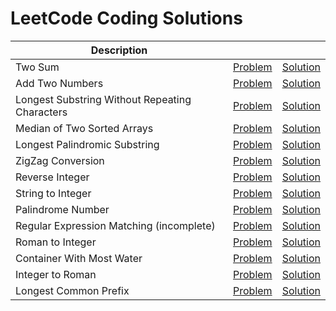 # LeetCode Coding Solutions

| Description |  |  |
|---|---|---|
| Two Sum | [Problem](https://leetcode.com/problems/two-sum) | [Solution](https://github.com/v1n337/leetcode/tree/master/two-sum/src/ca/uwaterloo) |
| Add Two Numbers | [Problem](https://leetcode.com/problems/add-two-numbers) | [Solution](https://github.com/v1n337/leetcode/tree/master/add-two-numbers/src/ca/uwaterloo) |
| Longest Substring Without Repeating Characters | [Problem](https://leetcode.com/problems/longest-substring-without-repeating-characters) | [Solution](https://github.com/v1n337/leetcode/tree/master/longest-substring-without-repeating-characters/src/ca/uwaterloo) |
| Median of Two Sorted Arrays | [Problem](https://leetcode.com/problems/median-of-two-sorted-arrays) | [Solution](https://github.com/v1n337/leetcode/tree/master/median-of-two-sorted-arrays/src/ca/uwaterloo) |
| Longest Palindromic Substring | [Problem](https://leetcode.com/problems/longest-palindromic-substring) | [Solution](https://github.com/v1n337/leetcode/tree/master/longest-palindromic-substring/src/ca/uwaterloo) |
| ZigZag Conversion | [Problem](https://leetcode.com/problems/zigzag-conversion) | [Solution](https://github.com/v1n337/leetcode/tree/master/zigzag-conversion/src/ca/uwaterloo) |
| Reverse Integer | [Problem](https://leetcode.com/problems/reverse-integer) | [Solution](https://github.com/v1n337/leetcode/tree/master/reverse-integer/src/ca/uwaterloo) |
| String to Integer | [Problem](https://leetcode.com/problems/string-to-integer-atoi) | [Solution](https://github.com/v1n337/leetcode/tree/master/string-to-integer-atoi/src/ca/uwaterloo) |
| Palindrome Number | [Problem](https://leetcode.com/problems/palindrome-number) | [Solution](https://github.com/v1n337/leetcode/tree/master/palindrome-number/src/ca/uwaterloo) |
| Regular Expression Matching (incomplete) | [Problem](https://leetcode.com/problems/regular-expression-matching) | [Solution](https://github.com/v1n337/leetcode/tree/master/regular-expression-matching/src/ca/uwaterloo) |
| Roman to Integer | [Problem](https://leetcode.com/problems/roman-to-integer) | [Solution](https://github.com/v1n337/leetcode/tree/master/roman-to-integer/src/ca/uwaterloo) |
| Container With Most Water | [Problem](https://leetcode.com/problems/container-with-most-water) | [Solution](https://github.com/v1n337/leetcode/tree/master/container-with-most-water/src/ca/uwaterloo) |
| Integer to Roman | [Problem](https://leetcode.com/problems/integer-to-roman) | [Solution](https://github.com/v1n337/leetcode/tree/master/integer-to-roman/src/ca/uwaterloo) |
| Longest Common Prefix | [Problem](https://leetcode.com/problems/longest-common-prefix) | [Solution](https://github.com/v1n337/leetcode/tree/master/longest-common-prefix/src/ca/uwaterloo) |
